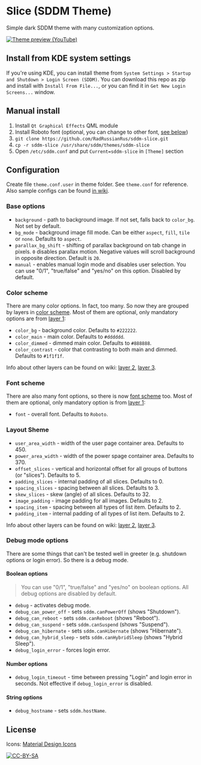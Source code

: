 # Slice (SDDM Theme)

Simple dark SDDM theme with many customization options.

[![Theme preview (YouTube)](https://user-images.githubusercontent.com/2903496/45325970-142dd700-b55b-11e8-8396-dc6aba6282e5.png)](https://youtu.be/X6lXkBwo--s)

## Install from KDE system settings

If you're using KDE, you can install theme from `System Settings > Startup and Shutdown > Login Screen (SDDM)`. You can download this repo as zip and install with `Install From File...`, or you can find it in `Get New Login Screens...` window.

## Manual install

1. Install `Qt Graphical Effects` QML module
2. Install Roboto font (optional, you can change to other font, [see below](#font-scheme))
3. `git clone https://github.com/RadRussianRus/sddm-slice.git`
4. `cp -r sddm-slice /usr/share/sddm/themes/sddm-slice`
5. Open `/etc/sddm.conf` and put `Current=sddm-slice` in `[Theme]` section

## Configuration

Create file `theme.conf.user` in theme folder. See `theme.conf` for reference. Also sample configs can be found [in wiki](https://github.com/RadRussianRus/sddm-slice/wiki#sample-configs).

### Base options

* `background` - path to background image. If not set, falls back to `color_bg`. Not set by default.
* `bg_mode` - background image fill mode. Can be either `aspect`, `fill`, `tile` or `none`. Defaults to `aspect`.
* `parallax_bg_shift` - shifting of parallax background on tab change in pixels. `0` disables parallax motion. Negative values will scroll background in opposite direction. Default is `20`.
* `manual` - enables manual login mode and disables user selection. You can use "0/1", "true/false" and "yes/no" on this option. Disabled by default.

### Color scheme

There are many color options. In fact, too many. So now they are grouped by layers in [color scheme](https://github.com/RadRussianRus/sddm-slice/wiki/Color-Scheme). Most of them are optional, only mandatory options are from [layer 1](https://github.com/RadRussianRus/sddm-slice/wiki/Color-Scheme-Layer-1):

* `color_bg` - background color. Defaults to `#222222`.
* `color_main` - main color. Defaults to `#dddddd`.
* `color_dimmed` - dimmed main color. Defaults to `#888888`.
* `color_contrast` - color that contrasting to both main and dimmed. Defaults to `#1f1f1f`.

Info about other layers can be found on wiki: [layer 2](https://github.com/RadRussianRus/sddm-slice/wiki/Color-Scheme-Layer-2), [layer 3](https://github.com/RadRussianRus/sddm-slice/wiki/Color-Scheme-Layer-3).

### Font scheme

There are also many font options, so there is now [font scheme](https://github.com/RadRussianRus/sddm-slice/wiki/Font-Scheme) too. Most of them are optional, only mandatory option is from [layer 1](https://github.com/RadRussianRus/sddm-slice/wiki/Font-Scheme-Layer-1):

* `font` - overall font. Defaults to `Roboto`.

### Layout Sheme
* `user_area_width` - width of the user page container area. Defaults to 450.
* `power_area_width` - width of the power spage container area. Defaults to 370.
* `offset_slices` - vertical and horizontal offset for all groups of buttons (or "slices"). Defaults to 5.
* `padding_slices` - internal padding of all slices. Defaults to 0.
* `spacing_slices` - spacing between all slices. Defaults to 3.
* `skew_slices` - skew (angle) of all slices. Defaults to 32.
* `image_padding` - image padding for all images. Defaults to 2.
* `spacing_item` - spacing between all types of list item. Defaults to 2.
* `padding_item` - internal padding of all types of list item. Defaults to 2.

Info about other layers can be found on wiki: [layer 2](https://github.com/RadRussianRus/sddm-slice/wiki/Font-Scheme-Layer-2), [layer 3](https://github.com/RadRussianRus/sddm-slice/wiki/Font-Scheme-Layer-3).

### Debug mode options

There are some things that can't be tested well in greeter (e.g. shutdown options or login error). So there is a debug mode.

#### Boolean options

> You can use "0/1", "true/false" and "yes/no" on boolean options. All debug options are disabled by default.

* `debug` - activates debug mode.
* `debug_can_power_off` - sets `sddm.canPowerOff` (shows "Shutdown").
* `debug_can_reboot` - sets `sddm.canReboot` (shows "Reboot").
* `debug_can_suspend` - sets `sddm.canSuspend` (shows "Suspend").
* `debug_can_hibernate` - sets `sddm.canHibernate` (shows "Hibernate").
* `debug_can_hybrid_sleep` - sets `sddm.canHybridSleep` (shows "Hybrid Sleep").
* `debug_login_error` - forces login error.

#### Number options

* `debug_login_timeout` - time between pressing "Login" and login error in seconds. Not effective if `debug_login_error` is disabled.

#### String options

* `debug_hostname` - sets `sddm.hostName`.

## License

Icons: [Material Design Icons](https://github.com/Templarian/MaterialDesign)

[![CC-BY-SA](https://i.creativecommons.org/l/by-sa/4.0/88x31.png)](http://creativecommons.org/licenses/by-sa/4.0/)
